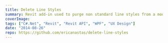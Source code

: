 ```yaml
---
title: Delete Line Styles
summary: Revit add-in used to purge non standard line styles from a model
coverImage:
tags: ["C#.Net", "Revit", "Revit API", "WPF", "UX Design"]
date: "2014-08-26"
repo: https://github.com/ericanastas/delete-line-styles
---
```

